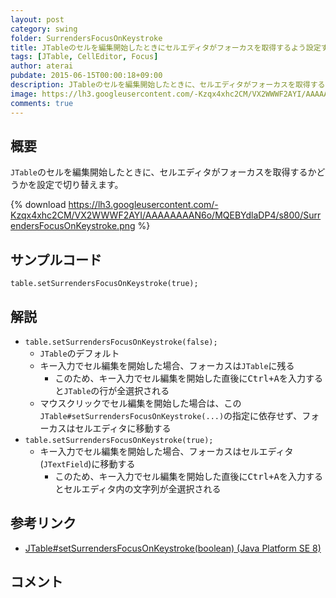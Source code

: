 ```yaml
---
layout: post
category: swing
folder: SurrendersFocusOnKeystroke
title: JTableのセルを編集開始したときにセルエディタがフォーカスを取得するよう設定する
tags: [JTable, CellEditor, Focus]
author: aterai
pubdate: 2015-06-15T00:00:18+09:00
description: JTableのセルを編集開始したときに、セルエディタがフォーカスを取得するかどうかを設定で切り替えます。
image: https://lh3.googleusercontent.com/-Kzqx4xhc2CM/VX2WWWF2AYI/AAAAAAAAN6o/MQEBYdlaDP4/s800/SurrendersFocusOnKeystroke.png
comments: true
---
```

## 概要
`JTable`のセルを編集開始したときに、セルエディタがフォーカスを取得するかどうかを設定で切り替えます。

{% download https://lh3.googleusercontent.com/-Kzqx4xhc2CM/VX2WWWF2AYI/AAAAAAAAN6o/MQEBYdlaDP4/s800/SurrendersFocusOnKeystroke.png %}

## サンプルコード
<pre class="prettyprint"><code>table.setSurrendersFocusOnKeystroke(true);
</code></pre>

## 解説
- `table.setSurrendersFocusOnKeystroke(false);`
    - `JTable`のデフォルト
    - キー入力でセル編集を開始した場合、フォーカスは`JTable`に残る
        - このため、キー入力でセル編集を開始した直後に<kbd>Ctrl+A</kbd>を入力すると`JTable`の行が全選択される
    - マウスクリックでセル編集を開始した場合は、この`JTable#setSurrendersFocusOnKeystroke(...)`の指定に依存せず、フォーカスはセルエディタに移動する
- `table.setSurrendersFocusOnKeystroke(true);`
    - キー入力でセル編集を開始した場合、フォーカスはセルエディタ(`JTextField`)に移動する
        - このため、キー入力でセル編集を開始した直後に<kbd>Ctrl+A</kbd>を入力するとセルエディタ内の文字列が全選択される

<!-- dummy comment line for breaking list -->

## 参考リンク
- [JTable#setSurrendersFocusOnKeystroke(boolean) (Java Platform SE 8)](https://docs.oracle.com/javase/jp/8/docs/api/javax/swing/JTable.html#setSurrendersFocusOnKeystroke-boolean-)

<!-- dummy comment line for breaking list -->

## コメント
